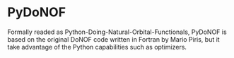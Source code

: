 # PyDoNOF

Formally readed as Python-Doing-Natural-Orbital-Functionals, PyDoNOF is based on the original DoNOF code written in Fortran by Mario Piris, but it take advantage of the Python capabilities such as optimizers.
